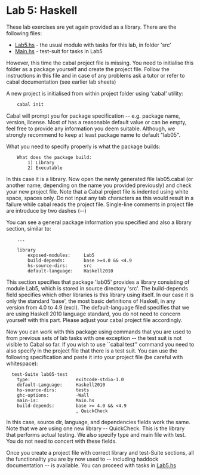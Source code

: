 Lab 5: Haskell
======================================

These lab exercises are yet again provided as a library. There are the following
files:

* [Lab5.hs](./src/Lab5.hs) - the usual module with tasks for this lab, in folder
  'src'
* [Main.hs](./tests/Main.hs) - test-suit for tasks in Lab5

However, this time the cabal project file is missing. You need to initialise
this folder as a package yourself and create the project file. Follow the
instructions in this file and in case of any problems ask a tutor or refer to
cabal documentation (see earlier lab sheets)

A new project is initialised from within project folder using 'cabal' utility:

```sh
    cabal init
```

Cabal will prompt you for package specification -- e.g. package name, version,
license. Most of has a reasonable default value or can be empty, feel free to
provide any information you deem suitable. Although, we strongly recommend to
keep at least package name to default "lab05".

What you need to specify properly is what the package builds:

```
    What does the package build:
        1) Library
        2) Executable
```

In this case it is a library. Now open the newly generated file lab05.cabal (or
another name, depending on the name you provided previously) and check your new
project file. Note that a Cabal project file is indented using white space,
spaces only. Do not input any tab characters as this would result in a failure
while cabal reads the project file. Single-line comments in project file are 
introduce by two dashes (--)

You can see a general package information you specified and also a library
section, similar to:

```
    ...

    library
        exposed-modules:     Lab5
        build-depends:       base >=4.0 && <4.9
        hs-source-dirs:      src
        default-language:    Haskell2010

```

This section specifies that package 'lab05' provides a library consisting of
module Lab5, which is stored in source directory 'src'. The build-depends field
specifies which other libraries is this library using itself. In our case it is
only the standard 'base', the most basic definitions of Haskell, in any version
from 4.0 to 4.9 (excl). The default-language filed specifies that we are using 
Haskell 2010 language standard, you do not need to concern yourself with this
part. Please adjust your cabal project file accordingly.

Now you can work with this package using commands that you are used to from
previous sets of lab tasks with one exception -- the test suit is not visible
to Cabal so far. If you wish to use ``cabal test'' command you need to also
specify in the project file that there is a test suit. You can use the following
specification and paste it into your project file (be careful with whitespace):

```
  test-Suite lab05-test
    type:                 exitcode-stdio-1.0
    default-Language:     Haskell2010
    hs-source-dirs:       tests 
    ghc-options:          -Wall
    main-is:              Main.hs
    build-depends:        base >= 4.0 && <4.9
                          , QuickCheck
```
In this case, source dir, language, and dependencies fields work the same. Note
that we are using one new library -- QuickCheck. This is the library that
performs actual testing. We also specify type and main file with test. You do
not need to concert with these fields.

Once you create a project file with correct library and test-Suite sections, all
the functionality you are by now used to -- including haddock documentation -- is
available. You can proceed with tasks in [Lab5.hs](./src/Lab5.hs)











